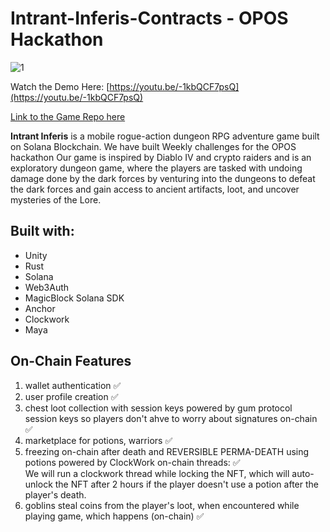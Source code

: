 # Intrant-Inferis-Contracts - OPOS Hackathon

![1](https://github.com/IntoTheVerse/Intrant-Inferis-Contracts/assets/43913734/a5db31ed-d35f-418d-b669-6f14d9e9f1c9)


Watch the Demo Here: [https://youtu.be/-1kbQCF7psQ](https://youtu.be/-1kbQCF7psQ)

[Link to the Game Repo here](https://github.com/IntoTheVerse/IntrantInferis-Game-Solana)

**Intrant Inferis** is a mobile rogue-action dungeon RPG adventure game built on Solana Blockchain. We have built Weekly challenges for the OPOS hackathon
Our game is inspired by Diablo IV and crypto raiders and is an exploratory dungeon game, where the players are tasked with undoing damage done by the dark forces by venturing into the dungeons to defeat the dark forces and gain access to ancient artifacts, loot, and uncover mysteries of the Lore. 

## Built with: 
- Unity 
- Rust 
- Solana 
- Web3Auth
- MagicBlock Solana SDK
- Anchor
- Clockwork
- Maya 

## On-Chain Features
1.  wallet authentication :white_check_mark:
2. user profile creation :white_check_mark: 
3. chest loot collection with session keys powered by gum protocol session keys so players don't ahve to worry about signatures on-chain :white_check_mark: 
4.  marketplace for potions, warriors  :white_check_mark: 
5.  freezing on-chain after death and REVERSIBLE PERMA-DEATH using potions powered by ClockWork on-chain threads: :white_check_mark:  
 We will run a clockwork thread while locking the NFT, which will auto-unlock the NFT after 2 hours if the player doesn't use a potion after the player's death.
6. goblins steal coins from the player's loot, when encountered while playing game, which happens (on-chain) :white_check_mark:
  
